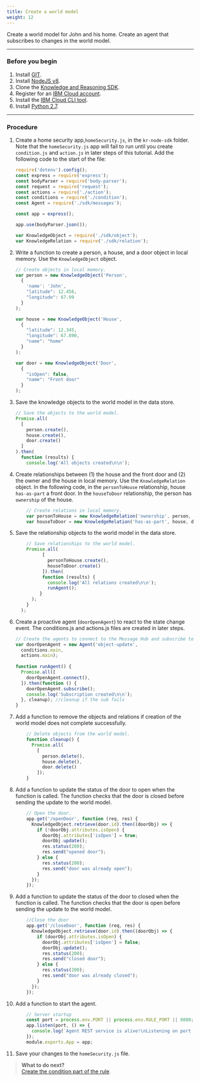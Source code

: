 ```yaml
---
title: Create a world model
weight: 12
---
```


Create a world model for John and his home.  Create an agent that subscribes to changes in the world model.

---
### Before you begin

1. Install [GIT](https://git-scm.com/downloads).
2. Install [NodeJS v8](https://nodejs.org/dist/v8.9.1/).
3. Clone the [Knowledge and Reasoning SDK](https://github.com/Watson-Personal-Assistant/kr-node-sdk).
4. Register for an [IBM Cloud account](https://www.ibm.com/account/us-en/signup/register.html).
5. Install the [IBM Cloud CLI tool](https://console.bluemix.net/docs/cli/index.html#cli).
6. Install [Python 2.7](https://www.python.org/download/releases/2.7/).

---
### Procedure 

1. Create a home security app,`homeSecurity.js`, in the `kr-node-sdk` folder.  Note that the `homeSecurity.js` app will fail to run until you create `condition.js` and `action.js` in later steps of this tutorial. Add the following code to the start of the file:
    ```javascript
    require('dotenv').config();
    const express = require('express');
    const bodyParser = require('body-parser');
    const request = require('request');
    const actions = require('./action');
    const conditions = require('./condition');
    const Agent = require('./sdk/messages');

    const app = express();

    app.use(bodyParser.json());

    var KnowledgeObject = require('./sdk/object');
    var KnowledgeRelation = require('./sdk/relation');
    
    ```
3. Write a function to create a person, a house, and a door object in local memory. Use the `KnowledgeObject` object.
    ```javascript
    // Create objects in local memory.
    var person = new KnowledgeObject('Person',
      {
        'name': 'John',
        "latitude": 12.456,
        "longitude": 67.99
      }
    );

    var house = new KnowledgeObject('House',
      {
        "latitude": 12.345,
        "longitude": 67.890,
        "name": "home"
      }
    );

    var door = new KnowledgeObject('Door',
      {
        "isOpen": false,
        "name": "Front door"
      }
    );
    
    ```
4. Save the knowledge objects to the world model in the data store.
    ```javascript
    // Save the objects to the world model.
    Promise.all(
      [
        person.create(),
        house.create(),
        door.create()
      ]
    ).then(
      function (results) {
        console.log('All objects created\n\n');

    ```
5.  Create relationships between (1) the house and the front door and (2) the owner and the house in local memory. Use the `KnowledgeRelation` object. In the following code, in the `personToHouse` relationship, house `has-as-part` a front door. In the `houseToDoor` relationship, the person has `ownership` of the house.
    ```javascript
        // Create relations in local memory.
        var personToHouse = new KnowledgeRelation('ownership', person, house);
        var houseToDoor = new KnowledgeRelation('has-as-part', house, door);
    ```
6.  Save the relationship objects to the world model in the data store.
    ```javascript
        // Save relationships to the world model.
        Promise.all(
              [
                personToHouse.create(),
                houseToDoor.create()
              ]).then(
              function (results) {
                console.log('All relations created\n\n');
                runAgent();
             }
          );
        }
      );
    ```
7. Create a proactive agent (`doorOpenAgent`) to react to the state change event.  The conditions.js and actions.js files are created in later steps.
    ```javascript
    // Create the agents to connect to the Message Hub and subscribe to events.
    var doorOpenAgent = new Agent('object-update',
      conditions.main,
      actions.main);
      
    function runAgent() {
      Promise.all([
        doorOpenAgent.connect(),
      ]).then(function () {
        doorOpenAgent.subscribe();
        console.log('Subscription created\n\n');
      }, cleanup); //cleanup if the sub fails
    }
    ```
8.  Add a function to remove the objects and relations if creation of the world model does not complete successfully.
    ```javascript
        // Delete objects from the world model.
        function cleanup() {
          Promise.all(
            [
              person.delete(),
              house.delete(),
              door.delete()
            ]);
        }

    ```
9.  Add a function to update the status of the door to open when the function is called.  The function checks that the door is closed before sending the update to the world model.
    ```javascript
        // Open the door.
        app.get('/openDoor', function (req, res) {
          KnowledgeObject.retrieve(door.id).then((doorObj) => {
            if (!doorObj.attributes.isOpen) {
              doorObj.attributes['isOpen'] = true;
              doorObj.update();
              res.status(200);
              res.send("opened door");
            } else {
              res.status(200);
              res.send("door was already open");
            }
          });
        });

    ```
10. Add a function to update the status of the door to closed when the function is called.  The function checks that the door is open before sending the update to the world model.
    ```javascript
        //Close the door
        app.get('/closeDoor', function (req, res) {
          KnowledgeObject.retrieve(door.id).then((doorObj) => {
            if (doorObj.attributes.isOpen) {
              doorObj.attributes['isOpen'] = false;
              doorObj.update();
              res.status(200);
              res.send("closed door");
            } else {
              res.status(200);
              res.send("door was already closed");
            }
          });
        });

    ```
11. Add a function to start the agent.
    ```javascript
        // Server startup
        const port = process.env.PORT || process.env.RULE_PORT || 8080;
        app.listen(port, () => {
          console.log(`Agent REST service is alive!\nListening on port ${port}\n\n`)
        });
        module.exports.App = app;

    ```
12. Save your changes to the `homeSecurity.js` file.

> **What to do next?**<br/>
[Create the condition part of the rule]({{site.baseurl}}/knowledge/create-condition-function).
